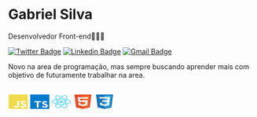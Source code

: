 # Gabriel Silva

Desenvolvedor Front-end🧑🏻‍💻

[![Twitter Badge](https://img.shields.io/badge/-@gabrielspxls-00875f?style=flat-square&labelColor=00875f&logo=twitter&logoColor=white&link=https://twitter.com/gabrielspxls)](https://twitter.com/gabrielspxls) 
[![Linkedin Badge](https://img.shields.io/badge/-Gabriel%20Silva-00875f?style=flat-square&logo=Linkedin&logoColor=white&link=https://www.linkedin.com/in/gabriel-silva/414303239/)](https://www.linkedin.com/in/gabriel-silva/414303239) 
[![Gmail Badge](https://img.shields.io/badge/-gabrielspxlsf@gmail.com-00875f?style=flat-square&logo=Gmail&logoColor=white&link=mailto:gabrielspxls@gmail.com)](mailto:gabrielspxls@gmail.com)

Novo na area de programação, mas sempre buscando aprender mais com objetivo de futuramente trabalhar na area.

<div style="display: inline_block"><br>
  <img align="center" alt="Gabriel-Js" height="30" width="40" src="https://raw.githubusercontent.com/devicons/devicon/master/icons/javascript/javascript-plain.svg">
  <img align="center" alt="Gabriel-Ts" height="30" width="40" src="https://raw.githubusercontent.com/devicons/devicon/master/icons/typescript/typescript-plain.svg">
  <img align="center" alt="Gabriel-React" height="30" width="40" src="https://raw.githubusercontent.com/devicons/devicon/master/icons/react/react-original.svg">
  <img align="center" alt="Gabriel-HTML" height="30" width="40" src="https://raw.githubusercontent.com/devicons/devicon/master/icons/html5/html5-original.svg">
  <img align="center" alt="Gabriel-CSS" height="30" width="40" src="https://raw.githubusercontent.com/devicons/devicon/master/icons/css3/css3-original.svg">
</div>

